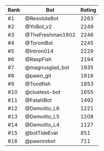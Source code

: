 Rank|Bot|Rating
---|---|---
#1|@ResoluteBot|2263
#2|@YoBot_v2|2249
#3|@TheFreshman1902|2246
#4|@ToromBot|2245
#5|@Intron014|2229
#6|@RaspFish|2194
#7|@magnusglad_bot|1935
#8|@pawn_git|1916
#9|@Toodfish|1853
#10|@clueless-bot|1655
#11|@FataliiBot|1492
#12|@Demolito_L6|1221
#13|@Demolito_L5|1208
#14|@Demolito_L4|1127
#15|@botTideEval|851
#16|@pawnrobot|711
